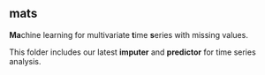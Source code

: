 ## mats

**Ma**chine learning for multivariate **t**ime **s**eries with missing values.

This folder includes our latest **imputer** and **predictor** for time series analysis.
